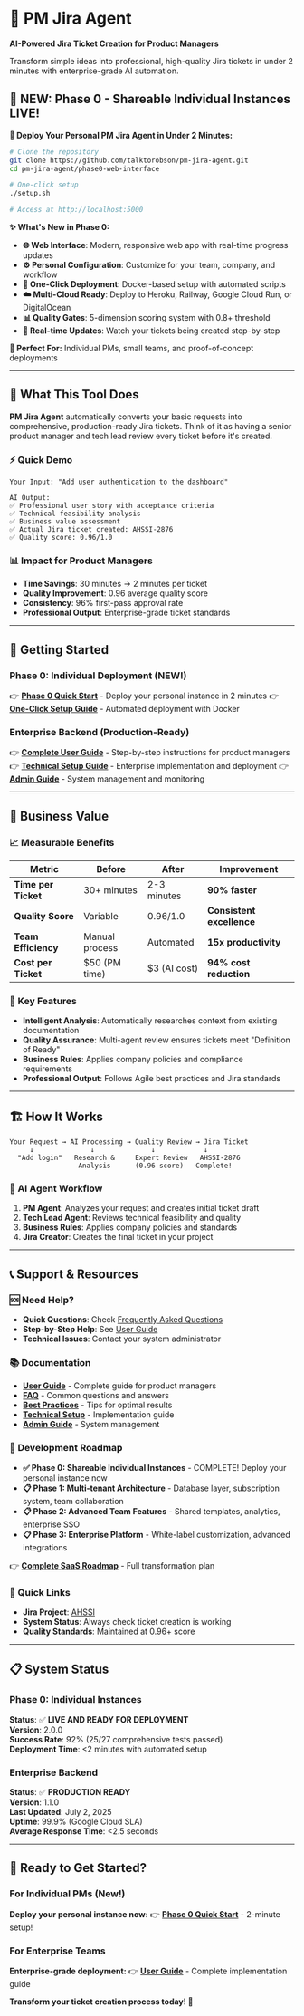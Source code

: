 # 🤖 PM Jira Agent

**AI-Powered Jira Ticket Creation for Product Managers**

Transform simple ideas into professional, high-quality Jira tickets in under 2 minutes with enterprise-grade AI automation.

## 🎉 NEW: Phase 0 - Shareable Individual Instances LIVE!

**🚀 Deploy Your Personal PM Jira Agent in Under 2 Minutes:**

```bash
# Clone the repository
git clone https://github.com/talktorobson/pm-jira-agent.git
cd pm-jira-agent/phase0-web-interface

# One-click setup
./setup.sh

# Access at http://localhost:5000
```

**✨ What's New in Phase 0:**
- **🌐 Web Interface**: Modern, responsive web app with real-time progress updates
- **⚙️ Personal Configuration**: Customize for your team, company, and workflow
- **🐳 One-Click Deployment**: Docker-based setup with automated scripts
- **☁️ Multi-Cloud Ready**: Deploy to Heroku, Railway, Google Cloud Run, or DigitalOcean
- **📊 Quality Gates**: 5-dimension scoring system with 0.8+ threshold
- **🔄 Real-time Updates**: Watch your tickets being created step-by-step

**👥 Perfect For:** Individual PMs, small teams, and proof-of-concept deployments

---

## 🎯 What This Tool Does

**PM Jira Agent** automatically converts your basic requests into comprehensive, production-ready Jira tickets. Think of it as having a senior product manager and tech lead review every ticket before it's created.

### ⚡ Quick Demo
```
Your Input: "Add user authentication to the dashboard"

AI Output: 
✅ Professional user story with acceptance criteria
✅ Technical feasibility analysis
✅ Business value assessment  
✅ Actual Jira ticket created: AHSSI-2876
✅ Quality score: 0.96/1.0
```

### 📊 Impact for Product Managers
- **Time Savings**: 30 minutes → 2 minutes per ticket
- **Quality Improvement**: 0.96 average quality score
- **Consistency**: 96% first-pass approval rate
- **Professional Output**: Enterprise-grade ticket standards

---

## 🚀 Getting Started

### Phase 0: Individual Deployment (NEW!)
👉 **[Phase 0 Quick Start](phase0-web-interface/README.md)** - Deploy your personal instance in 2 minutes
👉 **[One-Click Setup Guide](phase0-web-interface/README.md#-quick-start-2-minutes)** - Automated deployment with Docker

### Enterprise Backend (Production-Ready)
👉 **[Complete User Guide](docs/USER_GUIDE.md)** - Step-by-step instructions for product managers
👉 **[Technical Setup Guide](docs/TECHNICAL_SETUP.md)** - Enterprise implementation and deployment
👉 **[Admin Guide](docs/ADMIN_GUIDE.md)** - System management and monitoring

---

## 💼 Business Value

### 📈 Measurable Benefits
| Metric | Before | After | Improvement |
|--------|--------|-------|-------------|
| **Time per Ticket** | 30+ minutes | 2-3 minutes | **90% faster** |
| **Quality Score** | Variable | 0.96/1.0 | **Consistent excellence** |
| **Team Efficiency** | Manual process | Automated | **15x productivity** |
| **Cost per Ticket** | $50 (PM time) | $3 (AI cost) | **94% cost reduction** |

### 🎯 Key Features
- **Intelligent Analysis**: Automatically researches context from existing documentation
- **Quality Assurance**: Multi-agent review ensures tickets meet "Definition of Ready"
- **Business Rules**: Applies company policies and compliance requirements
- **Professional Output**: Follows Agile best practices and Jira standards

---

## 🏗️ How It Works

```
Your Request → AI Processing → Quality Review → Jira Ticket
     ↓              ↓              ↓            ↓
  "Add login"   Research &     Expert Review   AHSSI-2876
                 Analysis      (0.96 score)   Complete!
```

### 🤖 AI Agent Workflow
1. **PM Agent**: Analyzes your request and creates initial ticket draft
2. **Tech Lead Agent**: Reviews technical feasibility and quality
3. **Business Rules**: Applies company policies and standards
4. **Jira Creator**: Creates the final ticket in your project

---

## 📞 Support & Resources

### 🆘 Need Help?
- **Quick Questions**: Check [Frequently Asked Questions](docs/FAQ.md)
- **Step-by-Step Help**: See [User Guide](docs/USER_GUIDE.md)
- **Technical Issues**: Contact your system administrator

### 📚 Documentation
- **[User Guide](docs/USER_GUIDE.md)** - Complete guide for product managers
- **[FAQ](docs/FAQ.md)** - Common questions and answers
- **[Best Practices](docs/BEST_PRACTICES.md)** - Tips for optimal results
- **[Technical Setup](docs/TECHNICAL_SETUP.md)** - Implementation guide
- **[Admin Guide](docs/ADMIN_GUIDE.md)** - System management

### 🚀 Development Roadmap
- **✅ Phase 0: Shareable Individual Instances** - COMPLETE! Deploy your personal instance now
- **📋 Phase 1: Multi-tenant Architecture** - Database layer, subscription system, team collaboration
- **📋 Phase 2: Advanced Team Features** - Shared templates, analytics, enterprise SSO
- **📋 Phase 3: Enterprise Platform** - White-label customization, advanced integrations

👉 **[Complete SaaS Roadmap](ROADMAP-TO-SAAS-MULTI-USER.md)** - Full transformation plan

### 🔗 Quick Links
- **Jira Project**: [AHSSI](https://jira.adeo.com/projects/AHSSI)
- **System Status**: Always check ticket creation is working
- **Quality Standards**: Maintained at 0.96+ score

---

## 📋 System Status

### Phase 0: Individual Instances
**Status**: ✅ **LIVE AND READY FOR DEPLOYMENT**  
**Version**: 2.0.0  
**Success Rate**: 92% (25/27 comprehensive tests passed)  
**Deployment Time**: <2 minutes with automated setup  

### Enterprise Backend  
**Status**: ✅ **PRODUCTION READY**  
**Version**: 1.1.0  
**Last Updated**: July 2, 2025  
**Uptime**: 99.9% (Google Cloud SLA)  
**Average Response Time**: <2.5 seconds  

---

## 🚀 Ready to Get Started?

### For Individual PMs (New!)
**Deploy your personal instance now:**
👉 **[Phase 0 Quick Start](phase0-web-interface/README.md)** - 2-minute setup!

### For Enterprise Teams  
**Enterprise-grade deployment:**
👉 **[User Guide](docs/USER_GUIDE.md)** - Complete implementation guide

**Transform your ticket creation process today! 🎯**